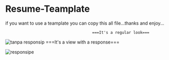 # Resume-Teamplate
if you want to use a teamplate you can copy this all file...thanks and enjoy...

                                          ===It's a regular look===
                                          
                                          
![tanpa responsip](https://user-images.githubusercontent.com/85662790/204710826-fca298d9-e103-406c-95f0-e3f636a4827a.png)
                                      ===It's a view with a response===
                                      
                                      
![responsipe](https://user-images.githubusercontent.com/85662790/204710988-15aa66bc-efc9-43de-bbb9-eba651f22251.png)

